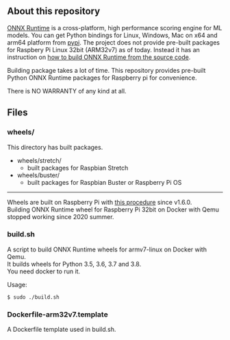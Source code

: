 ## About this repository

[ONNX Runtime](https://github.com/microsoft/onnxruntime) is a cross-platform, high performance scoring engine for ML models. You can get Python bindings for Linux, Windows, Mac on x64 and arm64 platform from [pypi](https://pypi.org/project/onnxruntime/#files). The project does not provide pre-built packages for Raspbery Pi Linux 32bit (ARM32v7) as of today. Instead it has an instruction on [how to build ONNX Runtime from the source code](https://github.com/microsoft/onnxruntime/blob/master/BUILD.md).

Building package takes a lot of time. This repository provides pre-built Python ONNX Runtime packages for Raspberry pi for convenience.

There is NO WARRANTY of any kind at all.

## Files

### wheels/

This directory has built packages.

* wheels/stretch/
    - built packages for Raspbian Stretch
* wheels/buster/
    - built packages for Raspbian Buster or Raspberry Pi OS

---

Wheels are built on Raspberry Pi with [this procedure](./BUILD.md) since v1.6.0.  
Building ONNX Runtime wheel for Raspberry Pi 32bit on Docker with Qemu stopped working since 2020 summer.
### build.sh

A script to build ONNX Runtime wheels for armv7-linux on Docker with Qemu.  
It builds wheels for Python 3.5, 3.6, 3.7 and 3.8.  
You need docker to run it.

Usage:
```
$ sudo ./build.sh
```

### Dockerfile-arm32v7.template

A Dockerfile template used in build.sh.
